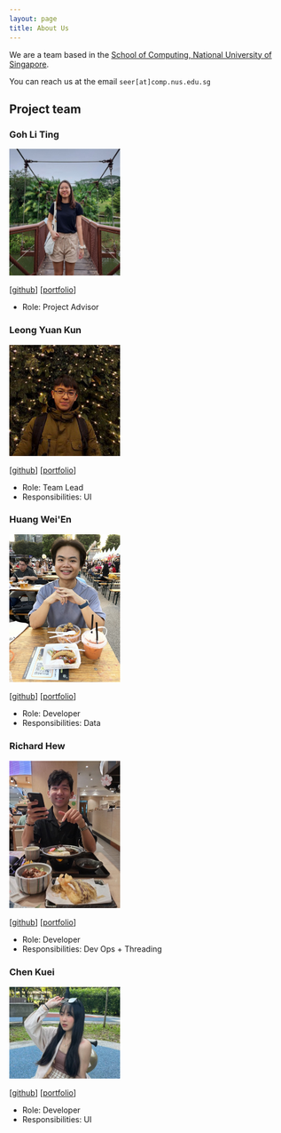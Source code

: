 ```yaml
---
layout: page
title: About Us
---
```


We are a team based in the [School of Computing, National University of Singapore](http://www.comp.nus.edu.sg).

You can reach us at the email `seer[at]comp.nus.edu.sg`

## Project team

### Goh Li Ting

<img src="images/goh-li-ting.png" width="200px">

[[github](https://github.com/Goh-Li-Ting)]
[[portfolio](team/johndoe.md)]

* Role: Project Advisor

### Leong Yuan Kun

<img src="images/aexolate.png" width="200px">

[[github](https://github.com/aexolate)]
[[portfolio](team/johndoe.md)]

* Role: Team Lead
* Responsibilities: UI

### Huang Wei'En

<img src="images/weiennn.png" width="200px">

[[github](https://github.com/Weiennn)] [[portfolio](team/johndoe.md)]

* Role: Developer
* Responsibilities: Data

### Richard Hew

<img src="images/ricketytoc.png" width="200px">

[[github](http://github.com/ricketytoc)]
[[portfolio](team/johndoe.md)]

* Role: Developer
* Responsibilities: Dev Ops + Threading

### Chen Kuei

<img src="images/chen-kuei.png" width="200px">

[[github](https://github.com/Chen-Kuei)]
[[portfolio](team/johndoe.md)]

* Role: Developer
* Responsibilities: UI
